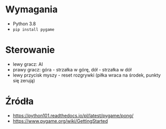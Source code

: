 # Wymagania
- Python 3.8
- `pip install pygame`

# Sterowanie
- lewy gracz: AI
- prawy gracz: góra - strzałka w górę, dół - strzałka w dół
- lewy przycisk myszy - reset rozgrywki (piłka wraca na środek, punkty się zerują)

# Źródła

- https://python101.readthedocs.io/pl/latest/pygame/pong/
- https://www.pygame.org/wiki/GettingStarted